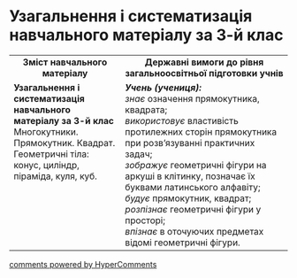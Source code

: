 <div id="hypercomments_widget" class="js-hypercomments-widget invisible"></div>

# Узагальнення і систематизація навчального матеріалу за 3-й клас
<table>
  <tr>
    <td width="40%" align="center"><b>Зміст навчального матеріалу<b></td>
    <td width="60%" align="center"><b>Державні вимоги до рівня загальноосвітньої підготовки учнів</b></td>
  </tr>
  <tr>
    <td width="40%" style="vertical-align:top !important;"><b>Узагальнення і систематизація навчального матеріалу за 3-й клас</b><br>
Многокутники.<br>
Прямокутник. Квадрат.<br>
Геометричні тіла: конус, циліндр, піраміда, куля, куб.<br>
</td>
    <td width="60%" style="vertical-align:top !important;"><i><b>Учень (учениця):</b></i><br>
<i>знає</i> означення прямокутника, квадрата;<br>
<i>використовує</i> властивість протилежних сторін прямокутника при розв’язуванні практичних задач; <br>
<i>зображує</i> геометричні фігури на аркуші в клітинку, позначає їх буквами латинського алфавіту;<br>
<i>будує</i> прямокутник, квадрат;<br>
<i>розпізнає</i> геометричні фігури у просторі; <br>
<i>впізнає</i> в оточуючих предметах відомі геометричні фігури.<br>
</td>
  </tr>
</table>

<div class="js-hypercomments-container">
    <a href="http://hypercomments.com" class="hc-link" title="comments widget">comments powered by HyperComments</a>
</div>